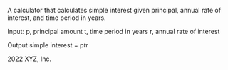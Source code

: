 A calculator that calculates simple interest given principal, annual rate of interest, and time period in years.

Input:
   p, principal amount
   t, time period in years
   r, annual rate of interest

Output
   simple interest = p*t*r

   2022 XYZ, Inc.
